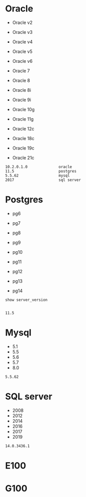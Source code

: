 # Oracle

- Oracle v2
- Oracle v3
- Oracle v4
- Oracle v5
- Oracle v6



- Oracle 7
- Oracle 8

- Oracle 8i
- Oracle 9i



- Oracle 10g
- Oracle 11g



- Oracle 12c
- Oracle 18c
- Oracle 19c
- Oracle 21c



```
10.2.0.1.0				oracle
11.5					postgres
5.5.62					mysql
2017					sql server
```







# Postgres

- pg6
- pg7
- pg8
- pg9

- pg10
- pg11
- pg12
- pg13
- pg14

```
show server_version


11.5
```









# Mysql

- 5.1
- 5.5
- 5.6
- 5.7
- 8.0



```
5.5.62
```





# SQL server

- 2008
- 2012
- 2014
- 2016
- 2017
- 2019



```
14.0.3436.1
```





# E100





# G100

